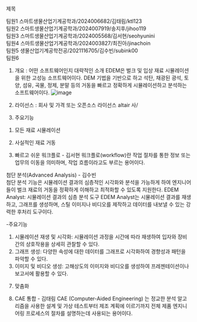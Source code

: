 
제목

팀원1 스마트생물산업기계공학과/2024006682/김태림/ktl123  
팀원2 스마트생물산업기계공학과/2024007919/송지후/jihoo119  
팀원3 스마트생물산업기계공학과/2024005568/김서현/seohyunini  
팀원4 스마트생물산업기계공학과/2024003827/최진아/jinachoin    
팀원5 생물산업기계공학전공/2021116705/김수빈/subink00  
팀원6 


1. 개요 : 어떤 소프트웨어인지 대략적인 소개
EDEM은 벌크 및 입상 재료 시뮬레이션을 위한 고성능 소프트웨어이다. DEM 기법을 기반으로 하고 석탄, 채광된 광석, 토양, 섬유, 곡물, 정제, 분말 등의 거동을 빠르고 정확하게 시뮬레이션하고 분석하는 소프트웨어이다.
![image](https://github.com/user-attachments/assets/41f32c5f-8e05-42c2-9224-2176281f5804)


2. 라이선스 : 회사 및 가격 또는 오픈소스 라이선스 
altair 사/

3. 주요기능


1) 모든 재료 시뮬레이션



2) 사실적인 재료 거동



3) 빠르고 쉬운 워크플로 - 김서현
   워크플로(workflow)란 작업 절차를 통한 정보 또는 업무의 이동을 의미하며, 작업 흐름이라고도 부르는 용어이다.



첨단 분석(Advanced Analysis) - 김수빈  
첨단 분석 기능은 시뮬레이션 결과의 심층적인 시각화와 분석을 가능하게 하여 엔지니어들이 벌크 재료의 거동을 정확하게 이해하고 최적화할 수 있도록 지원한다.
EDEM Analyst: 시뮬레이션 결과의 심층 분석 도구
EDEM Analyst는 시뮬레이션 결과를 재생하고, 그래프를 생성하며, 스틸 이미지나 비디오를 제작하고 데이터를 내보낼 수 있는 강력한 후처리 도구이다.

-주요기능
1. 시뮬레이션 재생 및 시각화: 시뮬레이션 과정을 시간에 따라 재생하여 입자와 장비 간의 상호작용을 상세히 관찰할 수 있다.
2. 그래프 생성: 다양한 속성에 대한 데이터를 그래프로 시각화하여 경향성과 패턴을 파악할 수 있다.
3. 이미지 및 비디오 생성: 고해상도의 이미지와 비디오를 생성하여 프레젠테이션이나 보고서에 활용할 수 있다.




7) 맞춤화



8) CAE 통합 - 김태림
   CAE (Computer-Aided Engineering)
는 정교한 분석 알고리즘을 사용한 설계 및 가상 테스트부터 제조 계획에 이르기까지 전체 제품 엔지니어링 프로세스의 절차를 설명하는데 사용되는 용어이다.
